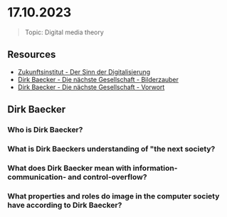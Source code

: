 # 17.10.2023

> Topic: Digital media theory

## Resources

- [Zukunftsinstitut - Der Sinn der Digitalisierung](https://www.zukunftsinstitut.de/artikel/digitalisierung/der-sinn-der-digitalisierung/)
- [Dirk Baecker - Die nächste Gesellschaft - Bilderzauber](bilderzauber_k9_-_die_naechste_gesellschaft_-dirk_baecker.pdf)
- [Dirk Baecker - Die nächste Gesellschaft - Vorwort](vorwort_k0_-_die_naechste_gesellschaft_-_dirk_baecker.pdf)

## Dirk Baecker

### Who is Dirk Baecker?

### What is Dirk Baeckers understanding of "the next society?

### What does Dirk Baecker mean with information- communication- and control-overflow?

### What properties and roles do image in the computer society have according to Dirk Baecker?